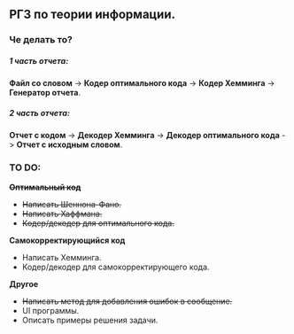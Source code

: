 ## РГЗ по теории информации.
### Че делать то?
##### 1 часть отчета:
**Файл со словом** -> **Кодер оптимального кода** -> **Кодер Хемминга** -> **Генератор отчета**.
##### 2 часть отчета:
**Отчет с кодом** -> **Декодер Хемминга** -> **Декодер оптимального кода** -> **Отчет с исходным словом**.

### TO DO:
~~**Оптимальный код**~~ 
*	~~Написать Шеннона-Фано.~~
* 	~~Написать Хаффмана.~~
* 	~~Кодер/декодер для оптимального кода.~~

**Самокорректирующийся код**
* 	Написать Хемминга.
* 	Кодер/декодер для самокорректирующего кода.

**Другое**
* 	~~Написать метод для добавления ошибок в сообщение.~~
* 	UI программы.
* 	Описать примеры решения задачи.

